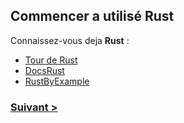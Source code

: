 ## Commencer a utilisé Rust

Connaissez-vous deja **Rust** :

- [Tour de Rust](https://tourofrust.com/02_fr.html)
- [DocsRust](https://learnxinyminutes.com/docs/rust)
- [RustByExample](https://doc.rust-lang.org/stable/rust-by-example/)

### [Suivant >](./whyRust.md)